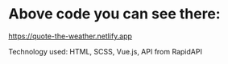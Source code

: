 # Above code you can see there:

https://quote-the-weather.netlify.app

Technology used:
HTML, SCSS, Vue.js, API from RapidAPI
